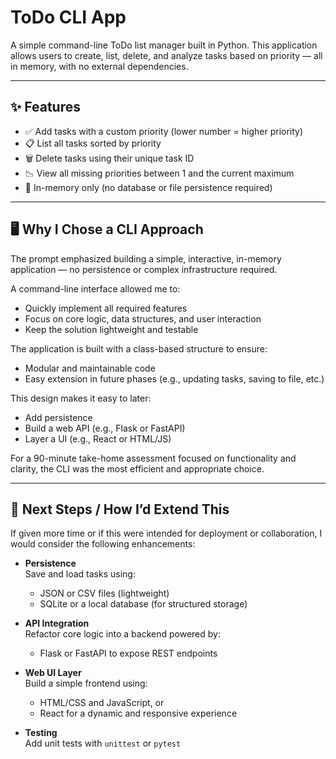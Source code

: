 # ToDo CLI App

A simple command-line ToDo list manager built in Python. This application allows users to create, list, delete, and analyze tasks based on priority — all in memory, with no external dependencies.

---

## ✨ Features

- ✅ Add tasks with a custom priority (lower number = higher priority)
- 📋 List all tasks sorted by priority
- 🗑️ Delete tasks using their unique task ID
- 📉 View all missing priorities between 1 and the current maximum
- 🧠 In-memory only (no database or file persistence required)

---


## 🖥️ Why I Chose a CLI Approach

The prompt emphasized building a simple, interactive, in-memory application — no persistence or complex infrastructure required.

A command-line interface allowed me to:

- Quickly implement all required features
- Focus on core logic, data structures, and user interaction
- Keep the solution lightweight and testable

The application is built with a class-based structure to ensure:

- Modular and maintainable code
- Easy extension in future phases (e.g., updating tasks, saving to file, etc.)

This design makes it easy to later:

- Add persistence
- Build a web API (e.g., Flask or FastAPI)
- Layer a UI (e.g., React or HTML/JS)

For a 90-minute take-home assessment focused on functionality and clarity, the CLI was the most efficient and appropriate choice.

---

## 🔧 Next Steps / How I’d Extend This

If given more time or if this were intended for deployment or collaboration, I would consider the following enhancements:

- **Persistence**  
  Save and load tasks using:
  - JSON or CSV files (lightweight)
  - SQLite or a local database (for structured storage)

- **API Integration**  
  Refactor core logic into a backend powered by:
  - Flask or FastAPI to expose REST endpoints

- **Web UI Layer**  
  Build a simple frontend using:
  - HTML/CSS and JavaScript, or
  - React for a dynamic and responsive experience

- **Testing**  
  Add unit tests with `unittest` or `pytest`  
 
